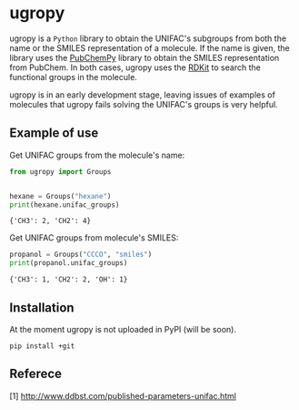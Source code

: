 # ugropy

ugropy is a `Python` library to obtain the UNIFAC's subgroups from 
both the name or the SMILES representation of a molecule. If the name is 
given, the library uses the
[PubChemPy](https://github.com/mcs07/PubChemPy) library to obtain the SMILES
representation from PubChem. In both cases, ugropy uses the 
[RDKit](https://github.com/rdkit/rdkit) to search the functional groups in the
molecule.

ugropy is in an early development stage, leaving issues of examples of molecules that ugropy fails solving the UNIFAC's groups is very helpful.

## Example of use
Get UNIFAC groups from the molecule's name:

```python
from ugropy import Groups


hexane = Groups("hexane")
print(hexane.unifac_groups)
```

    {'CH3': 2, 'CH2': 4}

Get UNIFAC groups from molecule's SMILES:

```python
propanol = Groups("CCCO", "smiles")
print(propanol.unifac_groups)
```

    {'CH3': 1, 'CH2': 2, 'OH': 1}

## Installation
At the moment ugropy is not uploaded in PyPI (will be soon).

```
pip install +git
```
## Referece

[1] http://www.ddbst.com/published-parameters-unifac.html
